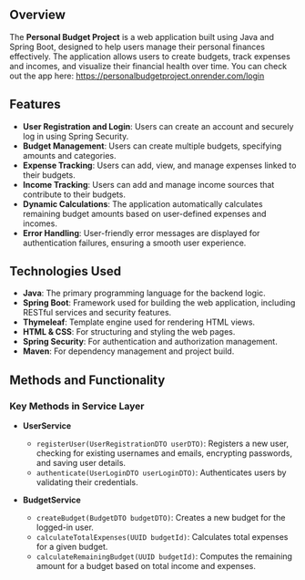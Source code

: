 ## Overview
The **Personal Budget Project** is a web application built using Java and Spring Boot, designed to help users manage their personal finances effectively. The application allows users to create budgets, track expenses and incomes, and visualize their financial health over time. You can check out the app here: https://personalbudgetproject.onrender.com/login

## Features
- **User Registration and Login**: Users can create an account and securely log in using Spring Security.
- **Budget Management**: Users can create multiple budgets, specifying amounts and categories.
- **Expense Tracking**: Users can add, view, and manage expenses linked to their budgets.
- **Income Tracking**: Users can add and manage income sources that contribute to their budgets.
- **Dynamic Calculations**: The application automatically calculates remaining budget amounts based on user-defined expenses and incomes.
- **Error Handling**: User-friendly error messages are displayed for authentication failures, ensuring a smooth user experience.

## Technologies Used
- **Java**: The primary programming language for the backend logic.
- **Spring Boot**: Framework used for building the web application, including RESTful services and security features.
- **Thymeleaf**: Template engine used for rendering HTML views.
- **HTML & CSS**: For structuring and styling the web pages.
- **Spring Security**: For authentication and authorization management.
- **Maven**: For dependency management and project build.

## Methods and Functionality
### Key Methods in Service Layer
- **UserService**
  - `registerUser(UserRegistrationDTO userDTO)`: Registers a new user, checking for existing usernames and emails, encrypting passwords, and saving user details.
  - `authenticate(UserLoginDTO userLoginDTO)`: Authenticates users by validating their credentials.

- **BudgetService**
  - `createBudget(BudgetDTO budgetDTO)`: Creates a new budget for the logged-in user.
  - `calculateTotalExpenses(UUID budgetId)`: Calculates total expenses for a given budget.
  - `calculateRemainingBudget(UUID budgetId)`: Computes the remaining amount for a budget based on total income and expenses.
